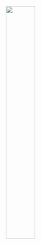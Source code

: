 <div align="center">
   <div align-items="center">
      <a target="_blank" rel="noopener noreferrer" ><img width="40%" src="https://github-readme-stats.vercel.app/api/top-langs/?username=thiagogre&layout=compact&theme=dracula"></a>
   </div>
</div>
